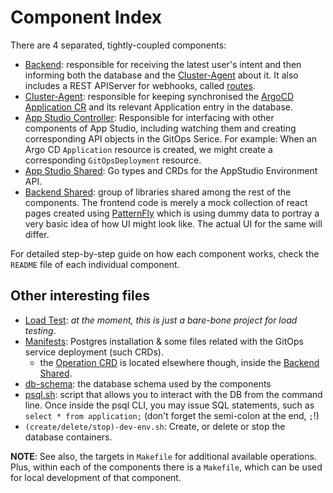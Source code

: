 # Component Index

There are 4 separated, tightly-coupled components:

- [Backend]: responsible for receiving the latest user's intent and then informing both the database and the [Cluster-Agent] about it. It also includes a REST APIServer for webhooks, called [routes].
- [Cluster-Agent]: responsible for keeping synchronised the [ArgoCD Application CR] and its relevant Application entry in the database.
- [App Studio Controller]: Responsible for interfacing with other components of App Studio, including watching them and creating corresponding API objects in the GitOps Serice. For example: When an Argo CD `Application` resource is created, we might create a corresponding `GitOpsDeployment` resource.
- [App Studio Shared]: Go types and CRDs for the AppStudio Environment API.
- [Backend Shared]: group of libraries shared among the rest of the components.
The frontend code is merely a mock collection of react pages created using [PatternFly](https://www.patternfly.org/) which is using dummy data to portray a very basic idea of how UI might look like. The actual UI for the same will differ.

For detailed step-by-step guide on how each component works, check the `README` file of each individual component.

## Other interesting files

- [Load Test]: _at the moment, this is just a bare-bone project for load testing_.
- [Manifests]: Postgres installation & some files related with the GitOps service deployment (such CRDs).
  - the [Operation CRD] is located elsewhere though, inside the [Backend Shared].
- [db-schema]: the database schema used by the components
- [psql.sh]: script that allows you to interact with the DB from the command line. Once inside the psql CLI, you may issue SQL statements, such as `select * from application;` (don't forget the semi-colon at the end, `;`!)
- `(create/delete/stop)-dev-env.sh`: Create, or delete or stop the database containers.

**NOTE**: See also, the targets in `Makefile` for additional available operations.
Plus, within each of the components there is a `Makefile`, which can be used for local development of that component.

[App Studio Controller]: https://github.com/redhat-appstudio/managed-gitops/tree/main/appstudio-controller
[App Studio Shared]: https://github.com/redhat-appstudio/managed-gitops/tree/main/appstudio-shared
[Backend Shared]: https://github.com/redhat-appstudio/managed-gitops/tree/main/backend-shared
[Backend]: https://github.com/redhat-appstudio/managed-gitops/tree/main/backend
[Cluster-Agent]: https://github.com/redhat-appstudio/managed-gitops/tree/main/cluster-agent
[Frontend]: https://github.com/redhat-appstudio/managed-gitops/tree/main/frontend
[Load Test]: https://github.com/redhat-appstudio/managed-gitops/tree/main/utilities/load-test#argo-cd-load-test-utility
[Manifests]: https://github.com/redhat-appstudio/managed-gitops/tree/main/manifests
[KinD]: https://kind.sigs.k8s.io/docs/user/quick-start/
[k3s]: https://k3s.io/
[EventLoop]: https://github.com/redhat-appstudio/managed-gitops/tree/main/backend/eventloop
[ArgoCD Application CR]: https://argo-cd.readthedocs.io/en/stable/operator-manual/declarative-setup/
[Another Event-Loop]: https://github.com/redhat-appstudio/managed-gitops/blob/main/cluster-agent/controllers/managed-gitops/eventloop
[GitOps Operation Controller]: https://github.com/redhat-appstudio/managed-gitops/blob/main/cluster-agent/controllers/managed-gitops/operation_controller.go
[ArgoCD Application Controller]: https://github.com/redhat-appstudio/managed-gitops/blob/main/cluster-agent/controllers/argoproj.io/application_controller.go
[Docker]: https://www.docker.com/
[db-schema]: https://github.com/redhat-appstudio/managed-gitops/blob/main/db-schema.sql
[psql.sh]: https://github.com/redhat-appstudio/managed-gitops/blob/main/psql.sh
[Operation CRD]: https://github.com/redhat-appstudio/managed-gitops/blob/main/backend-shared/config/crd/bases/managed-gitops.redhat.com_operations.yaml
[routes]: https://github.com/redhat-appstudio/managed-gitops/tree/main/backend/routes
[Design]: https://docs.google.com/document/d/1e1UwCbwK-Ew5ODWedqp_jZmhiZzYWaxEvIL-tqebMzo/edit#heading=h.s0hdo22ap5cp
